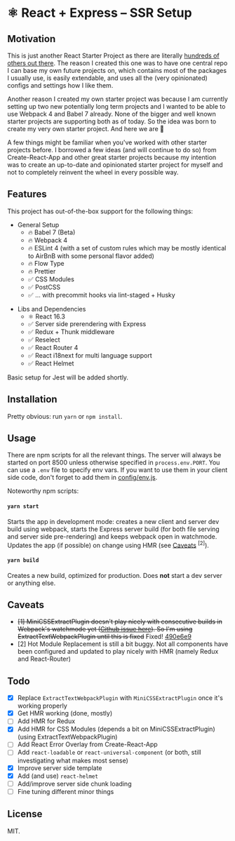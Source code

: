 # ⚛ React + Express – SSR Setup

## Motivation

This is just another React Starter Project as there are literally [hundreds of others out there](https://www.javascriptstuff.com/react-starter-projects/). The reason I created this one was to have one central repo I can base my own future projects on, which contains most of the packages I usually use, is easily extendable, and uses all the (very opinionated) configs and settings how I like them.

Another reason I created my own starter project was because I am currently setting up two new potentially long term projects and I wanted to be able to use Webpack 4 and Babel 7 already. None of the bigger and well known starter projects are supporting both as of today. So the idea was born to create my very own starter project. And here we are 🎉

A few things might be familiar when you've worked with other starter projects before. I borrowed a few ideas (and will continue to do so) from Create-React-App and other great starter projects because my intention was to create an up-to-date and opinionated starter project for myself and not to completely reinvent the wheel in every possible way.

## Features

This project has out-of-the-box support for the following things:

*   General Setup
    *   🔥 Babel 7 (Beta)
    *   🔥 Webpack 4
    *   🔥 ESLint 4 (with a set of custom rules which may be mostly identical to AirBnB with some personal flavor added)
    *   🔥 Flow Type
    *   🔥 Prettier
    *   ✅ CSS Modules
    *   ✅ PostCSS
    *   ✅ … with precommit hooks via lint-staged + Husky

-   Libs and Dependencies
    *   ⚛ React 16.3
    *   ✅ Server side prerendering with Express
    *   ✅ Redux + Thunk middleware
    *   ✅ Reselect
    *   ✅ React Router 4
    *   ✅ React i18next for multi language support
    *   ✅ React Helmet

Basic setup for Jest will be added shortly.

## Installation

Pretty obvious: run `yarn` or `npm install`.

## Usage

There are npm scripts for all the relevant things. The server will always be started on port 8500 unless otherwise specified in `process.env.PORT`. You can use a `.env` file to specify env vars. If you want to use them in your client side code, don't forget to add them in [config/env.js](config/env.js#L37).

Noteworthy npm scripts:

#### `yarn start`

Starts the app in development mode: creates a new client and server dev build using webpack, starts the Express server build (for both file serving and server side pre-rendering) and keeps webpack open in watchmode. Updates the app (if possible) on change using HMR (see [Caveats](#caveats) <sup>[2]</sup>).

#### `yarn build`

Creates a new build, optimized for production. Does **not** start a dev server or anything else.

## Caveats

*   ~~[1] MiniCSSExtractPlugin doesn't play nicely with consecutive builds in Webpack's watchmode yet ([Github issue here](https://github.com/webpack-contrib/mini-css-extract-plugin/issues/23)). So I'm using ExtractTextWebpackPlugin until this is fixed~~ Fixed! [490e6e9](https://github.com/manuelbieh/react-ssr-setup/commit/490e6e95fc811b0ce42d1bbc1252d3f26c4bd1ab)
*   [2] Hot Module Replacement is still a bit buggy. Not all components have been configured and updated to play nicely with HMR (namely Redux and React-Router)

## Todo

*   [x] Replace `ExtractTextWebpackPlugin` with `MiniCSSExtractPlugin` once it's working properly
*   [x] Get HMR working (done, mostly)
*   [ ] Add HMR for Redux
*   [x] Add HMR for CSS Modules (depends a bit on MiniCSSExtractPlugin) (using ExtractTextWebpackPlugin)
*   [ ] Add React Error Overlay from Create-React-App
*   [ ] Add `react-loadable` or `react-universal-component` (or both, still investigating what makes most sense)
*   [x] Improve server side template
*   [x] Add (and use) `react-helmet`
*   [ ] Add/improve server side chunk loading
*   [ ] Fine tuning different minor things

## License

MIT.
